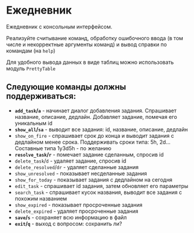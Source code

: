 # Ежедневник

Ежедневник с консольным интерфейсом.

Реализуйте считывание команд, обработку ошибочного ввода (в том числе и некорректные аргументы команд) и вывод справки по командам (на `help`)

Для удобного вывода данных в виде таблиц можно использовать модуль `PrettyTable`

## Следующие команды должны поддерживаться:

* **`add_task`/`a`** - начинает диалог добавления задания. Спрашивает название, описание, дедлайн. Добавляет задание, помечая его уникальным id
* **`show_all`/`sa`** - выводит все задания: id, название, описание, дедлайн
* `show_on_fire` - спрашивает срок до конца и выводит задания с дедлайном менее срока. Поддерживать сроки типа: 5h, 2d... Составные типа 1y3d5h - по желанию
* **`resolve_task`/`r`** - помечает задание сделанным, спросив id
* `delete_task`/`d` - удаляет задание, спросив id
* `delete_resolved`/`dr` - удаляет сделанные задания
* `show_unresolved` - показывает несделанные задания
* `show_for_today` - показывает задания с дедлайном на сегодня
* `edit_task` - спрашивает id задания, затем обновляет его параметры
* `search_task` - спрашивает кусок названия, выводит все задания с похожим названием
* `show_expired` - показывает просроченные задания
* `delete_expired` - удаляет просроченные задания
* **`save`/`s`** - сохраняет всю информацию в файл
* **`exit`/`q`** - выход с вопросом: сохранить ли?
